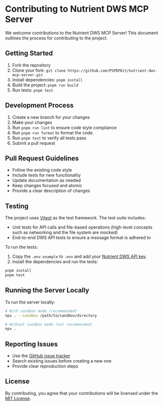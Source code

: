 # Contributing to Nutrient DWS MCP Server

We welcome contributions to the Nutrient DWS MCP Server! This document outlines the process for contributing to the project.

## Getting Started

1. Fork the repository
2. Clone your fork: `git clone https://github.com/PSPDFKit/nutrient-dws-mcp-server.git`
3. Install dependencies: `pnpm install`
4. Build the project: `pnpm run build`
5. Run tests: `pnpm test`

## Development Process

1. Create a new branch for your changes
2. Make your changes
3. Run `pnpm run lint` to ensure code style compliance
4. Run `pnpm run format` to format the code.
5. Run `pnpm test` to verify all tests pass
6. Submit a pull request

## Pull Request Guidelines

- Follow the existing code style
- Include tests for new functionality
- Update documentation as needed
- Keep changes focused and atomic
- Provide a clear description of changes

## Testing

The project uses [Vitest](https://vitest.dev/) as the test framework. The test suite includes:

- Unit tests for API calls and file-based operations (high-level concepts such as networking and the file system are mocked)
- End-to-end DWS API tests to ensure a message format is adhered to

To run the tests:

1. Copy the `.env.example` to `.env` and add your [Nutrient DWS API key](https://dashboard.nutrient.io/sign_up/).
2. Install the dependencies and run the tests:

```bash
pnpm install
pnpm test
```

## Running the Server Locally

To run the server locally:

```bash
# With sandbox mode (recommended)
npx . --sandbox /path/to/sandbox/directory

# Without sandbox mode (not recommended)
npx .
```

## Reporting Issues

- Use the [GitHub issue tracker](https://github.com/PSPDFKit/nutrient-dws-mcp-server/issues)
- Search existing issues before creating a new one
- Provide clear reproduction steps

## License

By contributing, you agree that your contributions will be licensed under the [MIT License](LICENSE).
